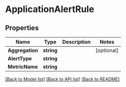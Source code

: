 # ApplicationAlertRule

## Properties

Name | Type | Description | Notes
------------ | ------------- | ------------- | -------------
**Aggregation** | **string** |  | [optional] 
**AlertType** | **string** |  | 
**MetricName** | **string** |  | 

[[Back to Model list]](../README.md#documentation-for-models) [[Back to API list]](../README.md#documentation-for-api-endpoints) [[Back to README]](../README.md)


